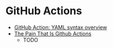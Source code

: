 GitHub Actions
==============

* [GitHub Action: YAML syntax overview](https://docs.github.com/en/actions/writing-workflows/workflow-syntax-for-github-actions#jobsjob_idstepsworking-directory)
* [The Pain That Is Github Actions](https://www.feldera.com/blog/the-pain-that-is-github-actions)
    * TODO
